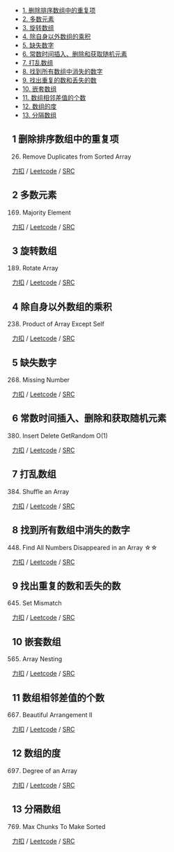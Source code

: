 <!-- GFM-TOC -->
* [1. 删除排序数组中的重复项](#1-删除排序数组中的重复项)
* [2. 多数元素](#2-多数元素)
* [3. 旋转数组](#3-旋转数组)
* [4. 除自身以外数组的乘积](#4-除自身以外数组的乘积)
* [5. 缺失数字](#5-缺失数字)
* [6. 常数时间插入、删除和获取随机元素](#6-常数时间插入、删除和获取随机元素)
* [7. 打乱数组](#7-打乱数组)
* [8. 找到所有数组中消失的数字](#8-找到所有数组中消失的数字)
* [9. 找出重复的数和丢失的数](#9-找出重复的数和丢失的数)
* [10. 嵌套数组](#10-嵌套数组)
* [11. 数组相邻差值的个数](#11-数组相邻差值的个数)
* [12. 数组的度](#12-数组的度)
* [13. 分隔数组](#13-分隔数组)
<!-- GFM-TOC -->

## 1 删除排序数组中的重复项
26. Remove Duplicates from Sorted Array

[力扣](https://leetcode-cn.com/problems/remove-duplicates-from-sorted-array/) / [Leetcode](https://leetcode.com/problems/remove-duplicates-from-sorted-array/) / [SRC](../ds_7_array_inplace/L26.cpp)

## 2 多数元素
169. Majority Element

[力扣](https://leetcode-cn.com/problems/majority-element/) / [Leetcode](https://leetcode.com/problems/majority-element/) / [SRC](../ds_7_array_inplace/L169.cpp)

## 3 旋转数组
189. Rotate Array

[力扣](https://leetcode-cn.com/problems/rotate-array/) / [Leetcode](https://leetcode.com/problems/rotate-array/) / [SRC](../ds_7_array_inplace/L189.cpp)

## 4 除自身以外数组的乘积
238. Product of Array Except Self

[力扣](https://leetcode-cn.com/problems/product-of-array-except-self/) / [Leetcode](https://leetcode.com/problems/product-of-array-except-self/) / [SRC](../ds_7_array_inplace/L238-m.cpp)

## 5 缺失数字
268. Missing Number	 

[力扣](https://leetcode-cn.com/problems/missing-number/) / [Leetcode](https://leetcode.com/problems/missing-number/) / [SRC](../ds_7_array_inplace/L268.cpp)

## 6 常数时间插入、删除和获取随机元素
380. Insert Delete GetRandom O(1)  

[力扣](https://leetcode-cn.com/problems/insert-delete-getrandom-o1/) / [Leetcode](https://leetcode.com/problems/insert-delete-getrandom-o1/) / [SRC](../ds_7_array_inplace/L380-m.cpp)

## 7 打乱数组
384. Shuffle an Array

[力扣](https://leetcode-cn.com/problems/shuffle-an-array/) / [Leetcode](https://leetcode.com/problems/shuffle-an-array/) / [SRC](../ds_7_array_inplace/L384-m.cpp)

## 8 找到所有数组中消失的数字 
448. Find All Numbers Disappeared in an Array ☆☆

[力扣](https://leetcode-cn.com/problems/find-all-numbers-disappeared-in-an-array/) / [Leetcode](https://leetcode.com/problems/find-all-numbers-disappeared-in-an-array/) / [SRC](../ds_7_array_inplace/L448.cpp)

## 9 找出重复的数和丢失的数
645. Set Mismatch	

[力扣](https://leetcode-cn.com/problems/set-mismatch/) / [Leetcode](https://leetcode.com/problems/set-mismatch/) / [SRC](../ds_7_array_inplace/L645.cpp)

## 10 嵌套数组
565. Array Nesting

[力扣](https://leetcode-cn.com/problems/array-nesting/) / [Leetcode](https://leetcode.com/problems/array-nesting/) / [SRC](../ds_7_array_inplace/L565-m.cpp)

## 11 数组相邻差值的个数
667. Beautiful Arrangement II

[力扣](https://leetcode-cn.com/problems/beautiful-arrangement-ii/) / [Leetcode](https://leetcode.com/problems/beautiful-arrangement-ii/) / [SRC](../ds_7_array_inplace/L667-m.cpp)

## 12 数组的度
697. Degree of an Array

[力扣](https://leetcode-cn.com/problems/degree-of-an-array/) / [Leetcode](https://leetcode.com/problems/degree-of-an-array/) / [SRC](../ds_7_array_inplace/L697.cpp)

## 13 分隔数组
769. Max Chunks To Make Sorted

[力扣](https://leetcode-cn.com/problems/max-chunks-to-make-sorted/) / [Leetcode](https://leetcode.com/problems/max-chunks-to-make-sorted/) / [SRC](../ds_7_array_inplace/L769-m.cpp)
